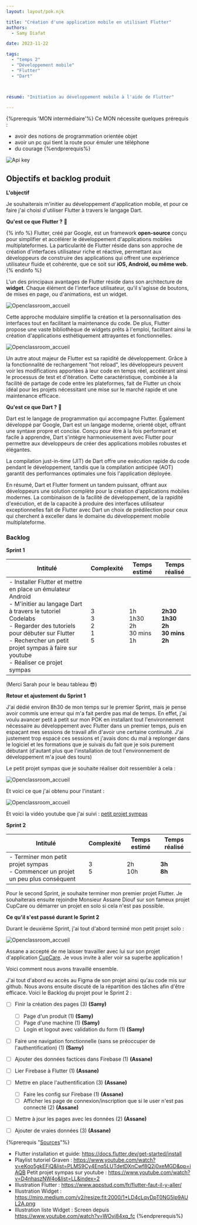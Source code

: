 ```yaml
---
layout: layout/pok.njk

title: "Création d'une application mobile en utilisant Flutter"
authors:
  - Samy Diafat

date: 2023-11-22

tags: 
  - "temps 2"
  - "Développement mobile"
  - "Flutter"
  - "Dart"



résumé: "Initiation au développement mobile à l'aide de Flutter"

---
```


{%prerequis 'MON intermédiaire'%} 
Ce MON nécessite quelques prérequis :
- avoir des notions de programmation orientée objet
- avoir un pc qui tient la route pour émuler une téléphone
- du courage
{%endprerequis%}


![Api key](flutter.png)


## Objectifs et backlog produit <a id="section-1"></a>

**L'objectif**

Je souhaiterais m'initier au développement d'application mobile, et pour ce faire j'ai choisi d'utiliser Flutter à travers le langage Dart.

**Qu'est ce que Flutter ?** &#129300;

{% info %}
Flutter, créé par Google, est un framework **open-source** conçu pour simplifier et accélérer le développement d'applications mobiles multiplateformes.
La particularité de Flutter réside dans son approche de création d'interfaces utilisateur riche et réactive, permettant aux développeurs de construire des applications qui offrent une expérience utilisateur fluide et cohérente, que ce soit sur **iOS, Android, ou même web.**
{% endinfo %}

L'un des principaux avantages de Flutter réside dans son architecture de **widget**. Chaque élément de l'interface utilisateur, qu'il s'agisse de boutons, de mises en page, ou d'animations, est un widget.

![Openclassroom_accueil](./widgetlist.jpg)

Cette approche modulaire simplifie la création et la personnalisation des interfaces tout en facilitant la maintenance du code. De plus, Flutter propose une vaste bibliothèque de widgets prêts à l'emploi, facilitant ainsi la création d'applications esthétiquement attrayantes et fonctionnelles.

![Openclassroom_accueil](./widgetphone.png)

Un autre atout majeur de Flutter est sa rapidité de développement. Grâce à la fonctionnalité de rechargement "hot reload", les développeurs peuvent voir les modifications apportées à leur code en temps réel, accélérant ainsi le processus de test et d'itération. Cette caractéristique, combinée à la facilité de partage de code entre les plateformes, fait de Flutter un choix idéal pour les projets nécessitant une mise sur le marché rapide et une maintenance efficace.


**Qu'est ce que Dart ?** &#129300;

Dart est le langage de programmation qui accompagne Flutter. Également développé par Google, Dart est un langage moderne, orienté objet, offrant une syntaxe propre et concise. Conçu pour être à la fois performant et facile à apprendre, Dart s'intègre harmonieusement avec Flutter pour permettre aux développeurs de créer des applications mobiles robustes et élégantes.

La compilation just-in-time (JIT) de Dart offre une exécution rapide du code pendant le développement, tandis que la compilation anticipée (AOT) garantit des performances optimales une fois l'application déployée.

En résumé, Dart et Flutter forment un tandem puissant, offrant aux développeurs une solution complète pour la création d'applications mobiles modernes. La combinaison de la facilité de développement, de la rapidité d'exécution, et de la capacité à produire des interfaces utilisateur exceptionnelles fait de Flutter avec Dart un choix de prédilection pour ceux qui cherchent à exceller dans le domaine du développement mobile multiplateforme.

### Backlog

**Sprint 1**

|Intitulé|Complexité|Temps estimé|Temps réalisé|
|---|---|---|---|
|- Installer Flutter et mettre en place un émulateur Android <br> - M'initier au langage Dart à travers le tutoriel Codelabs <br> - Regarder des tutoriels pour débuter sur Flutter <br> - Rechercher un petit projet sympas à faire sur youtube <br> - Réaliser ce projet sympas <br> | 3 <br> 3 <br> 2 <br> 1 <br> 5 |1h <br> 1h30 <br> 2h <br> 30 mins <br> 1h |**2h30 <br> 1h30 <br> 2h <br> 30 mins <br> 2h**  |

(Merci Sarah pour le beau tableau &#128526;)

**Retour et ajustement du Sprint 1**

J'ai dédié environ 8h30 de mon temps sur le premier Sprint, mais je pense avoir commis une erreur qui m'a fait perdre pas mal de temps.
En effet, j'ai voulu avancer petit à petit sur mon POK en installant tout l'environnement nécessaire au développement avec Flutter dans un premier temps, puis en espaçant mes sessions de travail afin d'avoir une certaine continuité. 
J'ai justement trop espacé ces sessions et j'avais donc du mal à replonger dans le logiciel et les formations que je suivais du fait que je sois purement débutant (d'autant plus que l'installation de tout l'environnement de développement m'a joué des tours)

Le petit projet sympas que je souhaite réaliser doit ressembler à cela :

![Openclassroom_accueil](./goal.png)

Et voici ce que j'ai obtenu pour l'instant :

![Openclassroom_accueil](./atm.png)

Et voici la vidéo youtube que j'ai suivi : [petit projet sympas](https://www.youtube.com/watch?v=D4nhaszNW4o&list=LL&index=2)

**Sprint 2**

|Intitulé|Complexité|Temps estimé|Temps réalisé|
|---|---|---|---|
|- Terminer mon petit projet sympas <br> - Commencer un projet un peu plus conséquent | 3 <br> 5| 2h <br> 10h| **3h** <br> **8h**


Pour le second Sprint, je souhaite terminer mon premier projet Flutter.
Je souhaiterais ensuite rejoindre Monsieur Assane Diouf sur son fameux projet CupCare ou démarrer un projet en solo si cela n'est pas possible.


**Ce qu'il s'est passé durant le Sprint 2**


Durant le deuxième Sprint, j'ai tout d'abord terminé mon petit projet solo :

![Openclassroom_accueil](./work.png)

Assane a accepté de me laisser travailler avec lui sur son projet d'application [CupCare](https://francoisbrucker.github.io/do-it/promos/2023-2024/Diouf-Asssane/pok/temps-2/). Je vous invite à aller voir sa superbe application !

Voici comment nous avons travaillé ensemble.

J'ai tout d'abord eu accès au Figma de son projet ainsi qu'au code mis sur github. Nous avons ensuite discuté de la répartition des tâches afin d'être efficace. Voici le Backlog du projet pour le Sprint 2 :

- [ ] Finir la création des pages (3) **(Samy)**
  - [ ] Page d'un produit (1) **(Samy)**
  - [ ] Page d'une machine (1) **(Samy)**
  - [ ] Login et logout avec validation du form (1) **(Samy)**
- [ ] Faire une navigation fonctionnelle (sans se préoccuper de l'authentification) (1) **(Samy)**
- [ ] Ajouter des données factices dans Firebase (1) **(Assane)**
- [ ] Lier Firebase à Flutter (1) **(Assane)**
- [ ] Mettre en place l'authentification (3) **(Assane)**
  - [ ] Faire les config sur Firebase (1) **(Assane)**
  - [ ] Afficher les page de connexion/inscription que si le user n'est pas connecté (2) **(Assane)**
- [ ] Mettre à jour les pages avec les données (2) **(Assane)**
- [ ] Ajouter de vraies données (3) **(Assane)**







{%prerequis "<u>Sources</u>"%} 
- Flutter installation et guide: https://docs.flutter.dev/get-started/install
- Playlist tutoriel Graven : https://www.youtube.com/watch?v=eKoo5gkEFjQ&list=PLMS9Cy4Enq5LUTdetDXnCwf8Q2j0xeMGD&pp=iAQB
Petit projet sympas sur youtube : https://www.youtube.com/watch?v=D4nhaszNW4o&list=LL&index=2
- Illustration Flutter : https://www.appstud.com/fr/flutter-faut-il-y-aller/
- Illustration Widget : https://miro.medium.com/v2/resize:fit:2000/1*LD4cLqvDpT0NG5lp9AUL2A.png
- Illustration liste Widget : Screen depuis https://www.youtube.com/watch?v=WOvj84xq_fc
{%endprerequis%} 